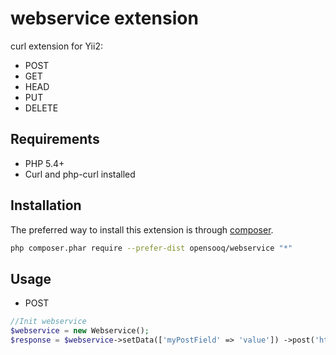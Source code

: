 webservice extension
===================
curl extension for Yii2:

 - POST
 - GET
 - HEAD
 - PUT
 - DELETE

Requirements
------------
- PHP 5.4+
- Curl and php-curl installed


Installation
------------

The preferred way to install this extension is through [composer](http://getcomposer.org/download/).

```bash
php composer.phar require --prefer-dist opensooq/webservice "*"
```


Usage
-----
 - POST


```php
//Init webservice
$webservice = new Webservice();
$response = $webservice->setData(['myPostField' => 'value']) ->post('http://example.com/');